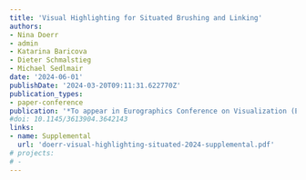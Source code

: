 ```yaml
---
title: 'Visual Highlighting for Situated Brushing and Linking'
authors:
- Nina Doerr
- admin
- Katarina Baricova
- Dieter Schmalstieg
- Michael Sedlmair
date: '2024-06-01'
publishDate: '2024-03-20T09:11:31.622770Z'
publication_types:
- paper-conference
publication: '*To appear in Eurographics Conference on Visualization (EuroVis)*'
#doi: 10.1145/3613904.3642143
links:
- name: Supplemental
  url: 'doerr-visual-highlighting-situated-2024-supplemental.pdf'
# projects:
# -
---
```

